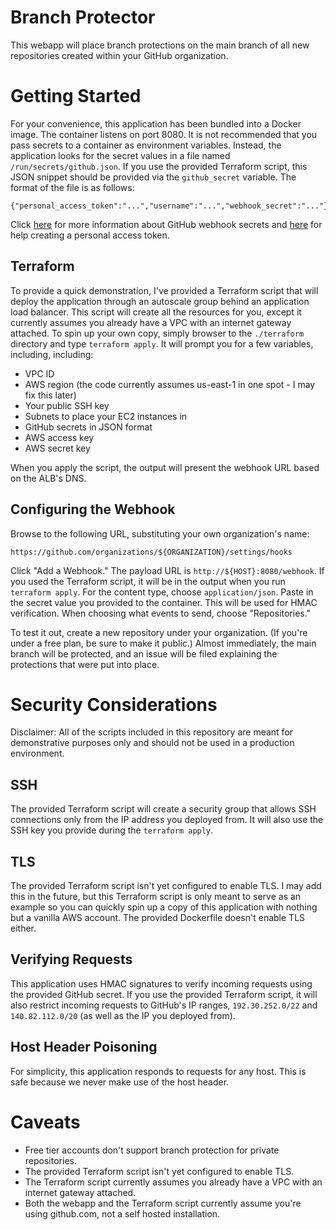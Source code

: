 # Branch Protector
This webapp will place branch protections on the main branch of all new repositories created within your GitHub organization.

# Getting Started
For your convenience, this application has been bundled into a Docker image. The container listens on port 8080. It is not recommended that you pass secrets to a container as environment variables. Instead, the application looks for the secret values in a file named `/run/secrets/github.json`. If you use the provided Terraform script, this JSON snippet should be provided via the `github_secret` variable. The format of the file is as follows:

```
{"personal_access_token":"...","username":"...","webhook_secret":"..."}
```

Click [here](https://docs.github.com/en/developers/webhooks-and-events/webhooks/securing-your-webhooks) for more information about GitHub webhook secrets and [here](https://docs.github.com/en/github/authenticating-to-github/keeping-your-account-and-data-secure/creating-a-personal-access-token) for help creating a personal access token.

## Terraform
To provide a quick demonstration, I've provided a Terraform script that will deploy the application through an autoscale group behind an application load balancer. This script will create all the resources for you, except it currently assumes you already have a VPC with an internet gateway attached. To spin up your own copy, simply browser to the `./terraform` directory and type `terraform apply`. It will prompt you for a few variables, including, including:

* VPC ID
* AWS region (the code currently assumes us-east-1 in one spot - I may fix this later)
* Your public SSH key
* Subnets to place your EC2 instances in
* GitHub secrets in JSON format
* AWS access key
* AWS secret key

When you apply the script, the output will present the webhook URL based on the ALB's DNS.

## Configuring the Webhook
Browse to the following URL, substituting your own organization's name:

```
https://github.com/organizations/${ORGANIZATION}/settings/hooks
```

Click "Add a Webhook." The payload URL is `http://${HOST}:8080/webhook`. If you used the Terraform script, it will be in the output when you run `terraform apply`. For the content type, choose `application/json`. Paste in the secret value you provided to the container. This will be used for HMAC verification. When choosing what events to send, choose "Repositories."

To test it out, create a new repository under your organization. (If you're under a free plan, be sure to make it public.) Almost immediately, the main branch will be protected, and an issue will be filed explaining the protections that were put into place.

# Security Considerations
Disclaimer: All of the scripts included in this repository are meant for demonstrative purposes only and should not be used in a production environment.

## SSH
The provided Terraform script will create a security group that allows SSH connections only from the IP address you deployed from. It will also use the SSH key you provide during the `terraform apply`.

## TLS
The provided Terraform script isn't yet configured to enable TLS. I may add this in the future, but this Terraform script is only meant to serve as an example so you can quickly spin up a copy of this application with nothing but a vanilla AWS account. The provided Dockerfile doesn't enable TLS either.

## Verifying Requests
This application uses HMAC signatures to verify incoming requests using the provided GitHub secret. If you use the provided Terraform script, it will also restrict incoming requests to GitHub's IP ranges, `192.30.252.0/22` and `140.82.112.0/20` (as well as the IP you deployed from).

## Host Header Poisoning
For simplicity, this application responds to requests for any host. This is safe because we never make use of the host header.

# Caveats
* Free tier accounts don't support branch protection for private repositories.
* The provided Terraform script isn't yet configured to enable TLS.
* The Terraform script currently assumes you already have a VPC with an internet gateway attached.
* Both the webapp and the Terraform script currently assume you're using github.com, not a self hosted installation.
